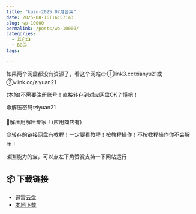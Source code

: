 ```yaml
---
title: "kuzu-2025.07月合集"
date: 2025-08-16T16:57:43
slug: wp-10000
permalink: /posts/wp-10000/
categories:
  - 其它📺
  - BG📺
tags:

---
```


如果两个网盘都没有资源了，看这个网站👉①link3.cc/xianyu21或②vlink.cc/ziyuan21

(本站)不需要注册账号！直接转存到对应网盘OK？懂吧！

🟢解压密码:ziyuan21

🔵解压用解压专家！(应用商店有)

🟡转存的链接网盘有教程！一定要看教程！按教程操作！不按教程操作你不会解压！

💰🈶能力的宝，可以点左下角赞赏支持一下网站运行

## 📦 下载链接
- [迅雷云盘](https://blziyuan21.com/pay-download/10000?key=e1aff72f2b&down_id=0)
- [本地下载](https://blziyuan21.com/pay-download/10000?key=e1aff72f2b&down_id=1)

